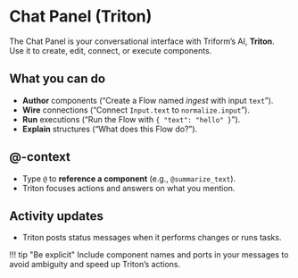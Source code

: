 # Chat Panel (Triton)

The Chat Panel is your conversational interface with Triform’s AI, **Triton**. Use it to create, edit, connect, or execute components.

## What you can do
- **Author** components (“Create a Flow named *ingest* with input `text`”).
- **Wire** connections (“Connect `Input.text` to `normalize.input`”).
- **Run** executions (“Run the Flow with `{ "text": "hello" }`”).
- **Explain** structures (“What does this Flow do?”).

## @-context
- Type `@` to **reference a component** (e.g., `@summarize_text`).
- Triton focuses actions and answers on what you mention.

## Activity updates
- Triton posts status messages when it performs changes or runs tasks.

!!! tip "Be explicit"
    Include component names and ports in your messages to avoid ambiguity and speed up Triton’s actions.
